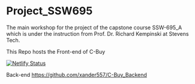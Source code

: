 # Project_SSW695
The main workshop for the project of the capstone course SSW-695_A which is under the instruction from Prof. Dr. Richard Kempinski at Stevens Tech.

This Repo hosts the Front-end of C-Buy

[![Netlify Status](https://api.netlify.com/api/v1/badges/d5c2fb4c-c9f6-47f2-997d-67dc81ffa0c2/deploy-status)](https://app.netlify.com/sites/c-buy/deploys)

Back-end https://github.com/xander557/C-Buy_Backend
